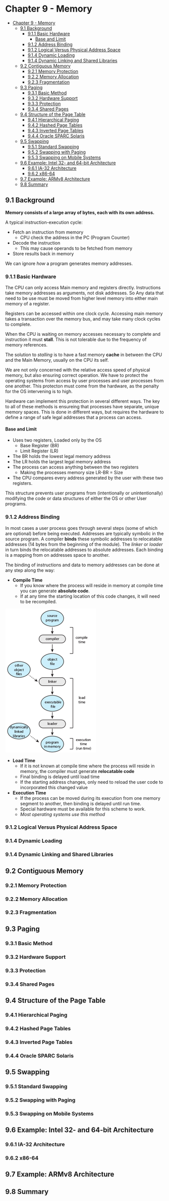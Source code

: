 # Chapter 9 - Memory

<!-- TOC -->

- [Chapter 9 - Memory](#chapter-9---memory)
	- [9.1 Background](#91-background)
		- [9.1.1 Basic Hardware](#911-basic-hardware)
			- [Base and Limit](#base-and-limit)
		- [9.1.2 Address Binding](#912-address-binding)
		- [9.1.2 Logical Versus Physical Address Space](#912-logical-versus-physical-address-space)
		- [9.1.4 Dynamic Loading](#914-dynamic-loading)
		- [9.1.4 Dynamic Linking and Shared Libraries](#914-dynamic-linking-and-shared-libraries)
	- [9.2 Contiguous Memory](#92-contiguous-memory)
		- [9.2.1 Memory Protection](#921-memory-protection)
		- [9.2.2 Memory Allocation](#922-memory-allocation)
		- [9.2.3 Fragmentation](#923-fragmentation)
	- [9.3 Paging](#93-paging)
		- [9.3.1 Basic Method](#931-basic-method)
		- [9.3.2 Hardware Support](#932-hardware-support)
		- [9.3.3 Protection](#933-protection)
		- [9.3.4 Shared Pages](#934-shared-pages)
	- [9.4 Structure of the Page Table](#94-structure-of-the-page-table)
		- [9.4.1 Hierarchical Paging](#941-hierarchical-paging)
		- [9.4.2 Hashed Page Tables](#942-hashed-page-tables)
		- [9.4.3 Inverted Page Tables](#943-inverted-page-tables)
		- [9.4.4 Oracle SPARC Solaris](#944-oracle-sparc-solaris)
	- [9.5 Swapping](#95-swapping)
		- [9.5.1 Standard Swapping](#951-standard-swapping)
		- [9.5.2 Swapping with Paging](#952-swapping-with-paging)
		- [9.5.3 Swapping on Mobile Systems](#953-swapping-on-mobile-systems)
	- [9.6 Example: Intel 32- and 64-bit Architecture](#96-example-intel-32--and-64-bit-architecture)
		- [9.6.1 IA-32 Architecture](#961-ia-32-architecture)
		- [9.6.2 x86-64](#962-x86-64)
	- [9.7 Example: ARMv8 Architecture](#97-example-armv8-architecture)
	- [9.8 Summary](#98-summary)

<!-- /TOC -->

## 9.1 Background

**Memory consists of a large array of bytes, each with its own address.**

A typical instruction-execution cycle:

- Fetch an instruction from memory
  - CPU check the address in the PC (Program Counter)
- Decode the instruction
  - This may cause operands to be fetched from memory
- Store results back in memory

We can ignore _how_ a program generates memory addresses.

### 9.1.1 Basic Hardware

The CPU can only access Main memory and registers directly. Instructions take memory addresses as arguments, not disk addresses. So Any data that need to be use must be moved from higher level memory into either main memory of a register.

Registers can be accessed within one clock cycle. Accessing main memory takes a transaction over the memory bus, and may take many clock cycles to complete.

When the CPU is waiting on memory accesses necessary to complete and instruction it must **stall**. This is not tolerable due to the frequency of memory references.

The solution to _stalling_ is to have a fast memory **cache** in between the CPU and the Main Memory, usually on the CPU its self.

We are not only concerned with the relative access speed of physical memory, but also ensuring correct operation. We have to protect the operating systems from access by user processes and user processes from one another. This protecton must come from the hardware, as the penalty for the OS intervening is to high.

Hardware can implement this protection in several different ways. The key to all of these methods is ensureing that processes have separate, unique memory spaces. This is done in different ways, but requires the hardware to define a range of safe legal addresses that a process can access.

#### Base and Limit

- Uses two registers, Loaded only by the OS
  - Base Register (BR)
  - Limit Register (LR)
- The BR holds the lowest legal memory address
- The LR holds the largest legal memory address
- The process can access anything between the two registers
  - Making the processes memory size LR-BR = Size
- The CPU compares every address generated by the user with these two registers.

This structure prevents user programs from (intentionally or unintentionally) modifying the code or data structures of either the OS or other User programs.

### 9.1.2 Address Binding

In most cases a user process goes through several steps (some of which are optional) before being executed. Addresses are typically symbolic in the source program. A compiler **binds** these symbolic addresses to relocatable addresses (14 bytes from the beginning of the module). The _linker_ or _loader_ in turn binds the relocatable addresses to absolute addresses. Each binding is a mapping from on addresses space to another.

The binding of instructions and data to memory addresses can be done at any step along the way:

- **Compile Time**
  - If you know where the process will reside in memory at compile time you can generate **absolute code**.
  - If at any time the starting location of this code changes, it will need to be recompiled.

![Figure 9.3](./static/figure9-3.png)

- **Load Time**
  - If it is not known at compile time where the process will reside in memory, the compiler must generate **relocatable code**
  - Final binding is delayed until load time
  - If the starting address changes, only need to reload the user code to incorporated this changed value
- **Execution Time**
  - If the process can be moved during its execution from one memory segment to another, then binding is delayed until run time.
  - Special hardware must be available for this scheme to work.
  - _Most operating systems use this method_

### 9.1.2 Logical Versus Physical Address Space

### 9.1.4 Dynamic Loading

### 9.1.4 Dynamic Linking and Shared Libraries

## 9.2 Contiguous Memory

### 9.2.1 Memory Protection

### 9.2.2 Memory Allocation

### 9.2.3 Fragmentation

## 9.3 Paging

### 9.3.1 Basic Method

### 9.3.2 Hardware Support

### 9.3.3 Protection

### 9.3.4 Shared Pages

## 9.4 Structure of the Page Table

### 9.4.1 Hierarchical Paging

### 9.4.2 Hashed Page Tables

### 9.4.3 Inverted Page Tables

### 9.4.4 Oracle SPARC Solaris

## 9.5 Swapping

### 9.5.1 Standard Swapping

### 9.5.2 Swapping with Paging

### 9.5.3 Swapping on Mobile Systems

## 9.6 Example: Intel 32- and 64-bit Architecture

### 9.6.1 IA-32 Architecture

### 9.6.2 x86-64

## 9.7 Example: ARMv8 Architecture

## 9.8 Summary